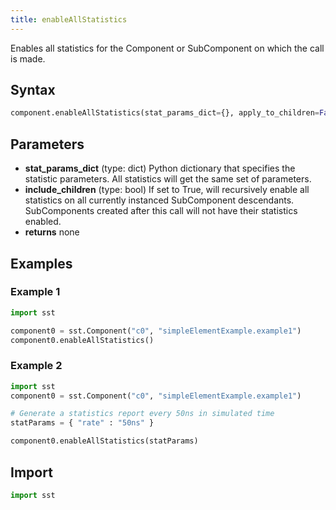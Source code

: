 ```yaml
---
title: enableAllStatistics
---
```


<!---
SAND2022-6843 O
Source: sst-documentation/manuals/python
--->

Enables all statistics for the Component or SubComponent on which the call is made.

## Syntax
```python
component.enableAllStatistics(stat_params_dict={}, apply_to_children=False)
```

## Parameters
* **stat_params_dict** (type: dict) Python dictionary that specifies the statistic parameters. All statistics will get the same set of parameters.
* **include_children** (type: bool) If set to True, will recursively enable all statistics on all currently instanced SubComponent descendants. SubComponents created after this call will not have their statistics enabled. 
* **returns** none

## Examples

### Example 1
```python
import sst

component0 = sst.Component("c0", "simpleElementExample.example1")
component0.enableAllStatistics()
```

### Example 2
```python
import sst
component0 = sst.Component("c0", "simpleElementExample.example1")

# Generate a statistics report every 50ns in simulated time
statParams = { "rate" : "50ns" }

component0.enableAllStatistics(statParams)
```

## Import
```python
import sst
```
